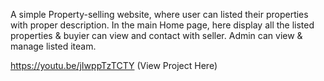 A simple Property-selling website, where user can listed their properties with proper description. In the main Home page, here display all the listed properties & buyier can view and contact with seller.
Admin can view & manage listed iteam.

https://youtu.be/jIwppTzTCTY (View Project Here)
